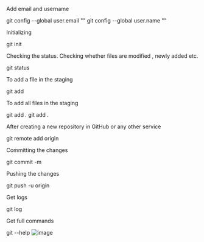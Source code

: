 Add email and username

git config --global user.email "<email>"
git config --global user.name  "<username>"

Initializing 

git init

Checking the status. Checking whether files are modified , newly added etc.

git status

To add a file in the staging

git add <filename>

To add all files in the staging

git  add *.* 
git add .

After creating a new repository in GitHub or any other service

git  remote add origin <location of the remote repo>

Committing the changes

git  commit -m <message>

Pushing the changes

git  push -u origin <branch name>

Get logs

git  log 

Get full commands

git  --help
![image](https://user-images.githubusercontent.com/30609998/184868299-4bc8d2a1-f015-4aa0-a007-254ba8cf6c42.png)
